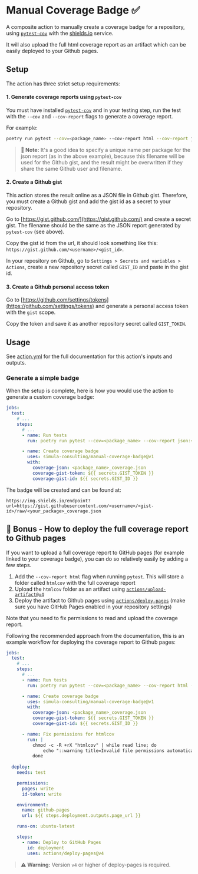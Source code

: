 # Manual Coverage Badge ✅
A composite action to manually create a coverage badge for a repository, using [`pytest-cov`](https://pytest-cov.readthedocs.io/en/latest/readme.html) with the [shields.io](https://shields.io/) service.

It will also upload the full html coverage report as an artifact which can be easily deployed to your Github pages.

## Setup
The action has three strict setup requirements:

#### 1. Generate coverage reports using `pytest-cov`
You must have installed [`pytest-cov`](https://pytest-cov.readthedocs.io/en/latest/readme.html) and in your testing step, run the test with the `--cov` and `--cov-report` flags to generate a coverage report.

For example:
```bash
poetry run pytest --cov=<package_name> --cov-report html --cov-report json:<package_name>_coverage.json
```
> **📝 Note:** It's a good idea to specify a unique name per package for the json report (as in the above example), because this filename will be used for the Github gist, and the result might be overwritten if they share the same Github user and filename.

#### 2. Create a Github gist
This action stores the result online as a JSON file in Github gist. Therefore, you must create a Github gist and add the gist id as a secret to your repository.

Go to [https://gist.github.com/](https://gist.github.com/) and create a secret gist. The filename should be the same as the JSON report generated by `pytest-cov` (see above).

Copy the gist id from the url, it should look something like this: `https://gist.github.com/<username>/<gist_id>`.

In your repository on Github, go to `Settings > Secrets and variables > Actions`, create a new repository secret called `GIST_ID` and paste in the gist id.

#### 3. Create a Github personal access token
Go to [https://github.com/settings/tokens](https://github.com/settings/tokens) and generate a personal access token with the `gist` scope. 

Copy the token and save it as another repository secret called `GIST_TOKEN`.

## Usage
See [action.yml](action.yml) for the full documentation for this action's inputs and outputs.

### Generate a simple badge
When the setup is complete, here is how you would use the action to generate a custom coverage badge:

```yaml
jobs:
  test:
    # ...
    steps:
      # ...
      - name: Run tests
        run: poetry run pytest --cov=<package_name> --cov-report json:<package_name>_coverage.json

      - name: Create coverage badge
        uses: simula-consulting/manual-coverage-badge@v1
        with:
          coverage-json: <package_name>_coverage.json
          coverage-gist-token: ${{ secrets.GIST_TOKEN }}
          coverage-gist-id: ${{ secrets.GIST_ID }}
```

The badge will be created and can be found at:
```
https://img.shields.io/endpoint?url=https://gist.githubusercontent.com/<username>/<gist-id>/raw/<your_package>_coverage.json
```

## 🎉 Bonus -  How to deploy the full coverage report to Github pages
If you want to upload a full coverage report to GitHub pages (for example linked to your coverage badge), you can do so relatively easily by adding a few steps.

1. Add  the `--cov-report html` flag when running `pytest`. This will store a folder called `htmlcov` with the full coverage report
2. Upload the `htmlcov` folder as an artifact using [`actions/upload-artifact@v4`](https://github.com/actions/upload-artifact)
3. Deploy the artifact to Github pages using  [`actions/deploy-pages`](https://github.com/actions/deploy-pages) (make sure you have GitHub Pages enabled in your repository settings)

Note that you need to fix permissions to read and upload the coverage report. 

Following the recommended approach from the documentation, this is an example workflow for deploying the coverage report to Github pages:


```yaml
jobs:
  test:
    # ...
    steps:
      # ...
      - name: Run tests
        run: poetry run pytest --cov=<package_name> --cov-report html --cov-report json:<package_name>_coverage.json

      - name: Create coverage badge
        uses: simula-consulting/manual-coverage-badge@v1
        with:
          coverage-json: <package_name>_coverage.json
          coverage-gist-token: ${{ secrets.GIST_TOKEN }}
          coverage-gist-id: ${{ secrets.GIST_ID }}

      - name: Fix permissions for htmlcov
        run: |
          chmod -c -R +rX "htmlcov" | while read line; do
              echo "::warning title=Invalid file permissions automatically fixed::$line"
          done
  
  deploy:
    needs: test

    permissions:
      pages: write
      id-token: write

    environment:
      name: github-pages
      url: ${{ steps.deployment.outputs.page_url }}

    runs-on: ubuntu-latest

    steps:
      - name: Deploy to GitHub Pages
        id: deployment
        uses: actions/deploy-pages@v4
```

> **⚠️ Warning:** Version `v4` or higher of deploy-pages is required.
